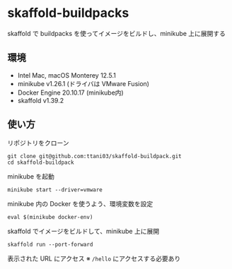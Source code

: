 # skaffold-buildpacks

skaffold で buildpacks を使ってイメージをビルドし、minikube 上に展開する

## 環境

- Intel Mac, macOS Monterey 12.5.1
- minikube v1.26.1 (ドライバは VMware Fusion)
- Docker Engine 20.10.17 (minikube内)
- skaffold v1.39.2

## 使い方

リポジトリをクローン

```
git clone git@github.com:ttani03/skaffold-buildpack.git
cd skaffold-buildpack
```

minikube を起動

```
minikube start --driver=vmware
```

minikube 内の Docker を使うよう、環境変数を設定

```
eval $(minikube docker-env) 
```

skaffold でイメージをビルドして、minikube 上に展開

```
skaffold run --port-forward
```

表示された URL にアクセス ※ `/hello` にアクセスする必要あり

